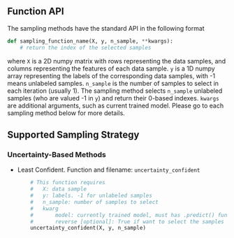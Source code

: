 ## Function API

The sampling methods have the standard API in the following format

```python
def sampling_function_name(X, y, n_sample, **kwargs):
    # return the index of the selected samples
```

where 
`X` is a 2D numpy matrix with rows representing the data samples, and columns representing the features of each data sample. 
`y` is a 1D numpy array representing the labels of the corresponding data samples, with -1 means unlabeled samples. 
`n_sample` is the number of samples to select in each iteration (usually 1). 
The sampling method selects `n_sample` unlabeled samples (who are valued -1 in `y`) and return their 0-based indexes. 
`kwargs` are additional arguments, such as current trained model. 
Please go to each sampling method below for more details.



## Supported Sampling Strategy

### Uncertainty-Based Methods

* Least Confident. Function and filename: `uncertainty_confident`

    ```python
        # This function requires 
        #   X: data sample
        #   y: labels. -1 for unlabeled samples
        #   n_sample: number of samples to select
        #   kwarg
        #       model: currently trained model, must has .predict() function
        #       reverse [optional]: True if want to select the samples of the largest confidence; False by default. 
        uncertainty_confident(X, y, n_sample)
    ```





